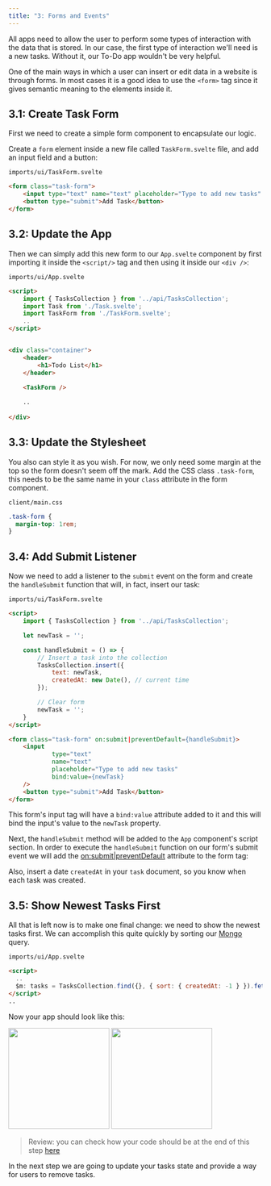```yaml
---
title: "3: Forms and Events"
---
```


All apps need to allow the user to perform some types of interaction with the data that is stored. In our case, the first type of interaction we'll need is a new tasks. Without it, our To-Do app wouldn't be very helpful.  

One of the main ways in which a user can insert or edit data in a website is through forms. In most cases it is a good idea to use the `<form>` tag since it gives semantic meaning to the elements inside it.

## 3.1: Create Task Form

First we need to create a simple form component to encapsulate our logic.

Create a `form` element inside a new file called `TaskForm.svelte` file, and add an input field and a button:

`imports/ui/TaskForm.svelte`
```html
<form class="task-form">
    <input type="text" name="text" placeholder="Type to add new tasks" />
    <button type="submit">Add Task</button>
</form>

```

## 3.2: Update the App

Then we can simply add this new form to our `App.svelte` component by first importing it inside the `<script/>` tag and then using it inside our `<div />`:

`imports/ui/App.svelte`

```html
<script>
    import { TasksCollection } from '../api/TasksCollection';
    import Task from './Task.svelte';
    import TaskForm from './TaskForm.svelte';
    ..
</script>


<div class="container">
    <header>
        <h1>Todo List</h1>
    </header>

    <TaskForm />
    
    ..
    
</div>


```

## 3.3: Update the Stylesheet

You also can style it as you wish. For now, we only need some margin at the top so the form doesn't seem off the mark. Add the CSS class `.task-form`, this needs to be the same name in your `class` attribute in the form component.

`client/main.css`
```css
.task-form {
  margin-top: 1rem;
}
```

## 3.4: Add Submit Listener

Now we need to add a listener to the `submit` event on the form and create the `handleSubmit` function that will, in fact, insert our task:

`imports/ui/TaskForm.svelte`

```html
<script>
    import { TasksCollection } from '../api/TasksCollection';

    let newTask = '';

    const handleSubmit = () => {
        // Insert a task into the collection
        TasksCollection.insert({
            text: newTask,
            createdAt: new Date(), // current time
        });

        // Clear form
        newTask = '';
    }
</script>

<form class="task-form" on:submit|preventDefault={handleSubmit}>
    <input
            type="text"
            name="text"
            placeholder="Type to add new tasks"
            bind:value={newTask}
    />
    <button type="submit">Add Task</button>
</form>
```

This form's input tag will have a `bind:value` attribute added to it and this will bind the input's value to the `newTask` property.

Next, the `handleSubmit` method will be added to the `App` component's script section. In order to execute the `handleSubmit` function on our form's submit event we will add the [on:submit|preventDefault](https://svelte.dev/docs#on_element_event) attribute to the form tag:

Also, insert a date `createdAt` in your `task` document, so you know when each task was created.

## 3.5: Show Newest Tasks First

All that is left now is to make one final change: we need to show the newest tasks first. We can accomplish this quite quickly by sorting our [Mongo](https://guide.meteor.com/collections.html#mongo-collections) query.

`imports/ui/App.svelte`

```html
<script>
  ..
  $m: tasks = TasksCollection.find({}, { sort: { createdAt: -1 } }).fetch()
</script>
..
```

Now your app should look like this:

<img width="200px" src="/simple-todos/assets/step03-form-new-task.png"/>

<img width="200px" src="/simple-todos/assets/step03-new-task-on-list.png"/>

> Review: you can check how your code should be at the end of this step [here](https://github.com/meteor/svelte-tutorial/tree/master/src/simple-todos/step03) 

In the next step we are going to update your tasks state and provide a way for users to remove tasks.
